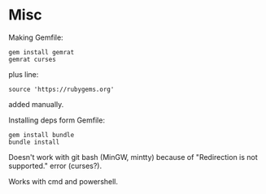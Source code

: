 Misc
====

Making Gemfile:

    gem install gemrat
    gemrat curses

plus line:

    source 'https://rubygems.org'

added manually.


Installing deps form Gemfile:

    gem install bundle
    bundle install

        
Doesn't work with git bash (MinGW, mintty) because of "Redirection is not supported." error (curses?).

Works with cmd and powershell.

